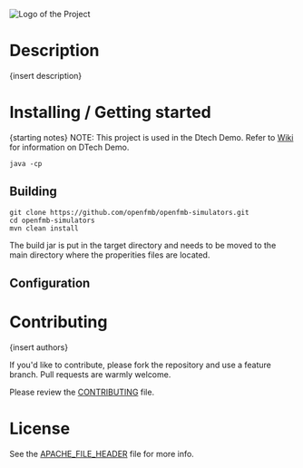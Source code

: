 ![Logo of the Project](https://github.com/openfmb/dtech-demo-2016/blob/master/img/openfmb-tm-black_reduced_100.png)

# Description

{insert description}

# Installing / Getting started

{starting notes} NOTE: This project is used in the Dtech Demo.  Refer to [Wiki](https://github.com/openfmb/dtech-demo-2016/wiki) for information on DTech Demo. 

```shell
java -cp 
```

## Building

```shell
git clone https://github.com/openfmb/openfmb-simulators.git
cd openfmb-simulators
mvn clean install
```
The build jar is put in the target directory and needs to be moved to the main directory where the properities files are located. 


## Configuration


# Contributing

{insert authors}

If you'd like to contribute, please fork the repository and use a feature
branch. Pull requests are warmly welcome.

Please review the [CONTRIBUTING](https://github.com/openfmb/openfmb-simulators/blob/master/CONTRIBUTING.md) file. 

# License

See the [APACHE_FILE_HEADER](https://github.com/openfmb/openfmb-simulators/blob/master/APACHE_FILE_HEADER) file for more info.

